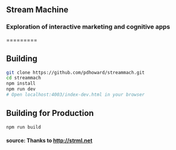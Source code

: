 ## Stream Machine
### Exploration of interactive marketing and cognitive apps
=========

Building
--------

```bash
git clone https://github.com/pdhoward/streammach.git
cd streammach
npm install
npm run dev
# Open localhost:4003/index-dev.html in your browser
```

Building for Production
--------

```bash
npm run build
```

#### source: Thanks to http://strml.net
